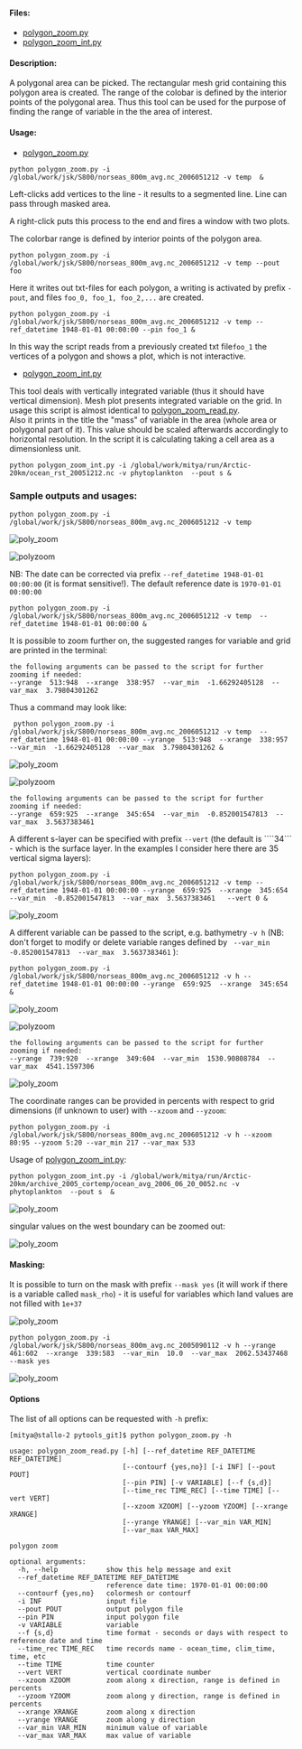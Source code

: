#### Files:

* [polygon_zoom.py](https://source.uit.no/mitya/pytools_git/blob/master/polygon_zoom.py)  
* [polygon_zoom_int.py](https://source.uit.no/mitya/pytools_git/blob/master/polygon_zoom_int.py) 

#### Description:

A polygonal area can be picked. The rectangular mesh grid containing this polygon area is created. The range of the colobar is defined by the interior points of the polygonal area.  Thus this tool can be used for the purpose of finding the range of variable in the the area of interest.


#### Usage:
 
* [polygon_zoom.py](https://source.uit.no/mitya/pytools_git/blob/master/polygon_zoom.py) 

```
python polygon_zoom.py -i /global/work/jsk/S800/norseas_800m_avg.nc_2006051212 -v temp  &
```
Left-clicks add vertices to the line - it results to a segmented line. Line can pass through masked area.

A right-click puts this process to the end and fires a window with two plots.

The colorbar range is defined by interior points of the polygon area.

```
python polygon_zoom.py -i /global/work/jsk/S800/norseas_800m_avg.nc_2006051212 -v temp --pout foo
```
Here it writes out txt-files for each polygon, a writing is activated by prefix ```-pout```, and files ```foo_0, foo_1, foo_2,...``` are created.

```
python polygon_zoom.py -i /global/work/jsk/S800/norseas_800m_avg.nc_2006051212 -v temp --ref_datetime 1948-01-01 00:00:00 --pin foo_1 &
```
In this way the script reads from a previously created txt file```foo_1``` the vertices of a polygon and shows a plot, which is not interactive.

* [polygon_zoom_int.py](https://source.uit.no/mitya/pytools_git/blob/master/polygon_zoom_int.py) 

This tool deals with vertically integrated variable (thus it should have vertical dimension). Mesh plot presents integrated variable on the grid. In usage this script is almost identical to [polygon_zoom_read.py](https://source.uit.no/mitya/pytools_git/blob/master/polygon_zoom_read.py).  
Also it prints in the title the "mass" of variable in the area (whole area or polygonal part of it). This value should be scaled afterwards accordingly to horizontal resolution. In the script it is calculating taking a cell area as a dimensionless unit. 
```
python polygon_zoom_int.py -i /global/work/mitya/run/Arctic-20km/ocean_rst_20051212.nc -v phytoplankton  --pout s &
```
### Sample outputs and usages:

```
python polygon_zoom.py -i /global/work/jsk/S800/norseas_800m_avg.nc_2006051212 -v temp
```

![poly_zoom](poly0.png)

![polyzoom](poly1.png)

NB: The date can be corrected via prefix ```--ref_datetime 1948-01-01 00:00:00``` (it is format sensitive!). The default reference date is ```1970-01-01 00:00:00``` 

```
python polygon_zoom.py -i /global/work/jsk/S800/norseas_800m_avg.nc_2006051212 -v temp  --ref_datetime 1948-01-01 00:00:00 &
```

It is possible to zoom further on, the suggested ranges for variable and grid are printed in the terminal:
```
the following arguments can be passed to the script for further zooming if needed:
--yrange  513:948  --xrange  338:957  --var_min  -1.66292405128  --var_max  3.79804301262
```
Thus a command may look like:

```
 python polygon_zoom.py -i /global/work/jsk/S800/norseas_800m_avg.nc_2006051212 -v temp  --ref_datetime 1948-01-01 00:00:00 --yrange  513:948  --xrange  338:957  --var_min  -1.66292405128  --var_max  3.79804301262 &
```
![poly_zoom](poly2.png)

![polyzoom](poly3.png)



```
the following arguments can be passed to the script for further zooming if needed:
--yrange  659:925  --xrange  345:654  --var_min  -0.852001547813  --var_max  3.5637383461
```

A different s-layer can be specified with prefix ```--vert```  (the default is ````34``` - which is the surface layer. In the examples I consider here there are 35 vertical sigma layers):

```
python polygon_zoom.py -i /global/work/jsk/S800/norseas_800m_avg.nc_2006051212 -v temp --ref_datetime 1948-01-01 00:00:00 --yrange  659:925  --xrange  345:654  --var_min  -0.852001547813  --var_max  3.5637383461   --vert 0 &
```
![poly_zoom](poly8.png)

A different variable can be passed to the script, e.g. bathymetry ```-v h``` (NB: don't forget to modify or delete variable ranges defined by ``` --var_min  -0.852001547813  --var_max  3.5637383461``` ):

```
python polygon_zoom.py -i /global/work/jsk/S800/norseas_800m_avg.nc_2006051212 -v h --ref_datetime 1948-01-01 00:00:00 --yrange  659:925  --xrange  345:654   &
```


![poly_zoom](poly5.png)

![polyzoom](poly6.png)

```
the following arguments can be passed to the script for further zooming if needed:
--yrange  739:920  --xrange  349:604  --var_min  1530.90808784  --var_max  4541.1597306
```

![poly_zoom](poly7.png)

The coordinate ranges can be provided in percents with respect to grid dimensions (if unknown to user) with ```--xzoom``` and ```--yzoom```:

```
python polygon_zoom.py -i /global/work/jsk/S800/norseas_800m_avg.nc_2006051212 -v h --xzoom 80:95 --yzoom 5:20 --var_min 217 --var_max 533 
```
Usage of [polygon_zoom_int.py](https://source.uit.no/mitya/pytools_git/blob/master/polygon_zoom_int.py):

```
python polygon_zoom_int.py -i /global/work/mitya/run/Arctic-20km/archive_2005_cortemp/ocean_avg_2006_06_20_0052.nc -v phytoplankton  --pout s  &
```

![poly_zoom](phyt_zoom0.png)

singular values on the west boundary can be zoomed out:

![poly_zoom](phyt_zoom1.png)


#### Masking:

It is possible to turn on the mask with prefix ```--mask yes``` (it will work if there is a variable called ```mask_rho```) - it is useful for variables which land values are not filled with  ```1e+37```

![poly_zoom](mask0.png)

```
python polygon_zoom.py -i /global/work/jsk/S800/norseas_800m_avg.nc_2005090112 -v h --yrange  461:602  --xrange  339:583  --var_min  10.0  --var_max  2062.53437468 --mask yes

```

![poly_zoom](mask1.png)

#### Options

The list of all options can be requested with ```-h``` prefix:
```
[mitya@stallo-2 pytools_git]$ python polygon_zoom.py -h

usage: polygon_zoom_read.py [-h] [--ref_datetime REF_DATETIME REF_DATETIME]
                            [--contourf {yes,no}] [-i INF] [--pout POUT]
                            [--pin PIN] [-v VARIABLE] [--f {s,d}]
                            [--time_rec TIME_REC] [--time TIME] [--vert VERT]
                            [--xzoom XZOOM] [--yzoom YZOOM] [--xrange XRANGE]
                            [--yrange YRANGE] [--var_min VAR_MIN]
                            [--var_max VAR_MAX]

polygon zoom

optional arguments:
  -h, --help            show this help message and exit
  --ref_datetime REF_DATETIME REF_DATETIME
                        reference date time: 1970-01-01 00:00:00
  --contourf {yes,no}   colormesh or contourf
  -i INF                input file
  --pout POUT           output polygon file
  --pin PIN             input polygon file
  -v VARIABLE           variable
  --f {s,d}             time format - seconds or days with respect to reference date and time
  --time_rec TIME_REC   time records name - ocean_time, clim_time, time, etc
  --time TIME           time counter
  --vert VERT           vertical coordinate number
  --xzoom XZOOM         zoom along x direction, range is defined in percents
  --yzoom YZOOM         zoom along y direction, range is defined in percents
  --xrange XRANGE       zoom along x direction
  --yrange YRANGE       zoom along y direction
  --var_min VAR_MIN     minimum value of variable
  --var_max VAR_MAX     max value of variable

```
